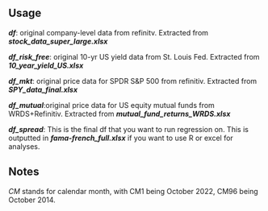## Usage

***df***: original company-level data from refinitv. Extracted from ***stock_data_super_large.xlsx***

***df_risk_free***: original 10-yr US yield data from St. Louis Fed. Extracted from ***10_year_yield_US.xlsx***

***df_mkt***: original price data for SPDR S&P 500 from refinitiv. Extracted from ***SPY_data_final.xlsx***

***df_mutual***:original price data for US equity mutual funds from WRDS+Refinitiv. Extracted from ***mutual_fund_returns_WRDS.xlsx***

***df_spread***: This is the final df that you want to run regression on. This is outputted in ***fama-french_full.xlsx*** if you want to use R or excel for analyses. 

## Notes

*CM* stands for calendar month, with CM1 being October 2022, CM96 being October 2014. 